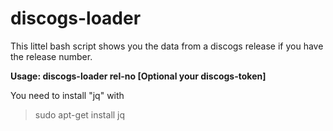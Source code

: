 # discogs-loader

This littel bash script shows you the data from a discogs release if you have the release number.

**Usage: discogs-loader rel-no [Optional your discogs-token]**

You need to install "jq" with 
> sudo apt-get install jq

